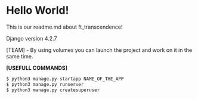 # Hello World!

This is our readme.md about ft_transcendence!

Django version 4.2.7

[TEAM]
	- By using volumes you can launch the project and work on it in the same time.

**[USEFULL COMMANDS]**
```bash
$ python3 manage.py startapp NAME_OF_THE_APP
$ python3 manage.py runserver
$ python3 manage.py createsuperuser
```